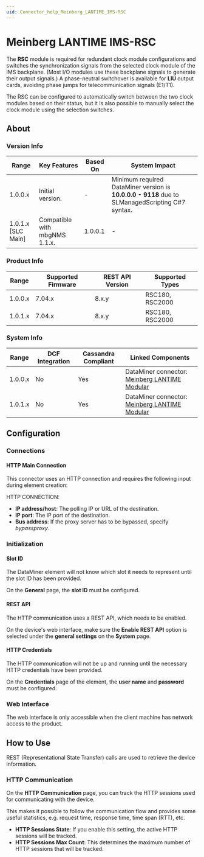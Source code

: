 ```yaml
---
uid: Connector_help_Meinberg_LANTIME_IMS-RSC
---
```


# Meinberg LANTIME IMS-RSC

The **RSC** module is required for redundant clock module configurations and switches the synchronization signals from the selected clock module of the IMS backplane. (Most I/O modules use these backplane signals to generate their output signals.) A phase-neutral switchover is available for **LIU** output cards, avoiding phase jumps for telecommunication signals (E1/T1).

The RSC can be configured to automatically switch between the two clock modules based on their status, but it is also possible to manually select the clock module using the selection switches.

## About

### Version Info

| Range | Key Features | Based On | System Impact |
|--|--|--|--|
| 1.0.0.x | Initial version. | - | Minimum required DataMiner version is **10.0.0.0 - 9118** due to SLManagedScripting C#7 syntax. |
| 1.0.1.x [SLC Main] | Compatible with mbgNMS 1.1.x. | 1.0.0.1 | - |

### Product Info

| Range     | Supported Firmware     | REST API Version     | Supported Types     |
|-----------|------------------------|----------------------|---------------------|
| 1.0.0.x   | 7.04.x                 | 8.x.y                | RSC180, RSC2000     |
| 1.0.1.x   | 7.04.x                 | 8.x.y                | RSC180, RSC2000     |

### System Info

| Range | DCF Integration | Cassandra Compliant | Linked Components |
|--|--|--|--|
| 1.0.0.x | No | Yes | DataMiner connector: [Meinberg LANTIME Modular](xref:Connector_help_Meinberg_LANTIME_Modular) |
| 1.0.1.x | No | Yes | DataMiner connector: [Meinberg LANTIME Modular](xref:Connector_help_Meinberg_LANTIME_Modular) |

## Configuration

### Connections

#### HTTP Main Connection

This connector uses an HTTP connection and requires the following input during element creation:

HTTP CONNECTION:

- **IP address/host**: The polling IP or URL of the destination.
- **IP port**: The IP port of the destination.
- **Bus address**: If the proxy server has to be bypassed, specify *bypassproxy*.

### Initialization

#### Slot ID

The DataMiner element will not know which slot it needs to represent until the slot ID has been provided.

On the **General** page, the **slot ID** must be configured.

#### REST API

The HTTP communication uses a REST API, which needs to be enabled.

On the device's web interface, make sure the **Enable REST API** option is selected under the **general settings** on the **System** page.

#### HTTP Credentials

The HTTP communication will not be up and running until the necessary HTTP credentials have been provided.

On the **Credentials** page of the element, the **user name** and **password** must be configured.

### Web Interface

The web interface is only accessible when the client machine has network access to the product.

## How to Use

REST (Representational State Transfer) calls are used to retrieve the device information.

### HTTP Communication

On the **HTTP Communication** page, you can track the HTTP sessions used for communicating with the device.

This makes it possible to follow the communication flow and provides some useful statistics, e.g. request time, response time, time span (RTT), etc.

- **HTTP Sessions State**: If you enable this setting, the active HTTP sessions will be tracked.
- **HTTP Sessions Max Count**: This determines the maximum number of HTTP sessions that will be tracked.
